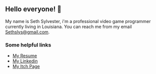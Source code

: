 ## Hello everyone! 👋
My name is Seth Sylvester, i'm a professional video game programmer currently living in Louisiana. You can reach me from my email Sethslys@gmail.com.

### Some helpful links

* [My Resume](https://github.com/SethSylvester/SethSylvester.github.io/raw/main/Resume.pdf)
* [My Linkedin](https://www.linkedin.com/in/seth-sylvester/)
* [My Itch Page](https://sethsylvester.itch.io/)

<!--
**SethSylvester/SethSylvester** is a ✨ _special_ ✨ repository because its `README.md` (this file) appears on your GitHub profile.

Here are some ideas to get you started:

- 🔭 I’m currently working on ...
- 🌱 I’m currently learning ...
- 👯 I’m looking to collaborate on ...
- 🤔 I’m looking for help with ...
- 💬 Ask me about ...
- 📫 How to reach me: ...
- 😄 Pronouns: ...
- ⚡ Fun fact: ...
-->
